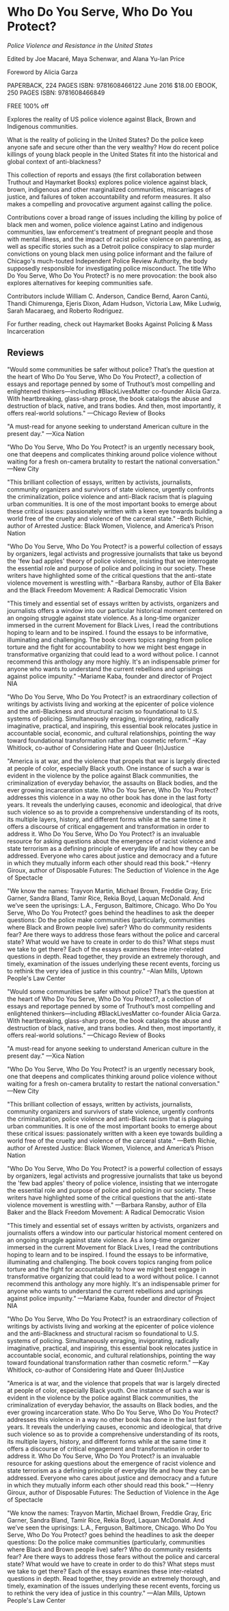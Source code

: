 Who Do You Serve, Who Do You Protect?
=====================================

_Police Violence and Resistance in the United States_

Edited by Joe Macaré, Maya Schenwar, and Alana Yu-lan Price

Foreword by Alicia Garza

PAPERBACK, 224 PAGES
ISBN: 9781608466122
June 2016
$18.00
EBOOK, 250 PAGES
ISBN: 9781608466849

FREE 100% off

Explores the reality of US police violence against Black, Brown and
Indigenous communities.

What is the reality of policing in the United States? Do the police
keep anyone safe and secure other than the very wealthy? How do recent
police killings of young black people in the United States fit into
the historical and global context of anti-blackness?

This collection of reports and essays (the first collaboration between
Truthout and Haymarket Books) explores police violence against black,
brown, indigenous and other marginalized communities, miscarriages of
justice, and failures of token accountability and reform measures. It
also makes a compelling and provocative argument against calling the
police.

Contributions cover a broad range of issues including the killing by
police of black men and women, police violence against Latino and
indigenous communities, law enforcement's treatment of pregnant people
and those with mental illness, and the impact of racist police
violence on parenting, as well as specific stories such as a Detroit
police conspiracy to slap murder convictions on young black men using
police informant and the failure of Chicago's much-touted Independent
Police Review Authority, the body supposedly responsible for
investigating police misconduct. The title Who Do You Serve, Who Do
You Protect? is no mere provocation: the book also explores
alternatives for keeping communities safe.

Contributors include William C. Anderson, Candice Bernd, Aaron Cantú,
Thandi Chimurenga, Ejeris Dixon, Adam Hudson, Victoria Law, Mike
Ludwig, Sarah Macaraeg, and Roberto Rodriguez.

For further reading, check out Haymarket Books Against Policing & Mass
Incarceration

Reviews
-------

"Would some communities be safer without police? That’s the question
at the heart of Who Do You Serve, Who Do You Protect?, a collection of
essays and reportage penned by some of Truthout’s most compelling and
enlightened thinkers—including #BlackLivesMatter co-founder Alicia
Garza. With heartbreaking, glass-sharp prose, the book catalogs the
abuse and destruction of black, native, and trans bodies. And then,
most importantly, it offers real-world solutions."
—Chicago Review of Books

"A must-read for anyone seeking to understand American culture in the
present day."
—Xica Nation

"Who Do You Serve, Who Do You Protect? is an urgently necessary book,
one that deepens and complicates thinking around police violence
without waiting for a fresh on-camera brutality to restart the
national conversation."
—New City

"This brilliant collection of essays, written by activists,
journalists, community organizers and survivors of state violence,
urgently confronts the criminalization, police violence and anti-Black
racism that is plaguing urban communities. It is one of the most
important books to emerge about these critical issues: passionately
written with a keen eye towards building a world free of the cruelty
and violence of the carceral state."
–Beth Richie, author of Arrested Justice: Black Women, Violence, and
America’s Prison Nation

"Who Do You Serve, Who Do You Protect? is a powerful collection of
essays by organizers, legal activists and progressive journalists that
take us beyond the 'few bad apples' theory of police violence,
insisting that we interrogate the essential role and purpose of police
and policing in our society. These writers have highlighted some of
the critical questions that the anti-state violence movement is
wrestling with."
–Barbara Ransby, author of Ella Baker and the Black Freedom Movement:
A Radical Democratic Vision

"This timely and essential set of essays written by activists,
organizers and journalists offers a window into our particular
historical moment centered on an ongoing struggle against state
violence. As a long-time organizer immersed in the current Movement
for Black Lives, I read the contributions hoping to learn and to be
inspired. I found the essays to be informative, illuminating and
challenging. The book covers topics ranging from police torture and
the fight for accountability to how we might best engage in
transformative organizing that could lead to a word without police. I
cannot recommend this anthology any more highly. It's an indispensable
primer for anyone who wants to understand the current rebellions and
uprisings against police impunity."
–Mariame Kaba, founder and director of Project NIA

"Who Do You Serve, Who Do You Protect? is an extraordinary collection
of writings by activists living and working at the epicenter of police
violence and the anti-Blackness and structural racism so foundational
to U.S. systems of policing. Simultaneously enraging, invigorating,
radically imaginative, practical, and inspiring, this essential book
relocates justice in accountable social, economic, and cultural
relationships, pointing the way toward foundational transformation
rather than cosmetic reform."
–Kay Whitlock, co-author of Considering Hate and Queer (In)Justice

"America is at war, and the violence that propels that war is largely
directed at people of color, especially Black youth. One instance of
such a war is evident in the violence by the police against Black
communities, the criminalization of everyday behavior, the assaults on
Black bodies, and the ever growing incarceration state. Who Do You
Serve, Who Do You Protect? addresses this violence in a way no other
book has done in the last forty years. It reveals the underlying
causes, economic and ideological, that drive such violence so as to
provide a comprehensive understanding of its roots, its multiple
layers, history, and different forms while at the same time it offers
a discourse of critical engagement and transformation in order to
address it. Who Do You Serve, Who Do You Protect? is an invaluable
resource for asking questions about the emergence of racist violence
and state terrorism as a defining principle of everyday life and how
they can be addressed. Everyone who cares about justice and democracy
and a future in which they mutually inform each other should read this
book."
–Henry Giroux, author of Disposable Futures: The Seduction of Violence
in the Age of Spectacle

"We know the names: Trayvon Martin, Michael Brown, Freddie Gray, Eric
Garner, Sandra Bland, Tamir Rice, Rekia Boyd, Laquan McDonald. And
we’ve seen the uprisings: L.A., Ferguson, Baltimore, Chicago. Who Do
You Serve, Who Do You Protect? goes behind the headlines to ask the
deeper questions: Do the police make communities (particularly,
communities where Black and Brown people live) safer? Who do community
residents fear? Are there ways to address those fears without the
police and carceral state? What would we have to create in order to do
this? What steps must we take to get there? Each of the essays
examines these inter-related questions in depth. Read together, they
provide an extremely thorough, and timely, examination of the issues
underlying these recent events, forcing us to rethink the very idea of
justice in this country."
–Alan Mills, Uptown People's Law Center

"Would some communities be safer without police? That’s the question
at the heart of Who Do You Serve, Who Do You Protect?, a collection of
essays and reportage penned by some of Truthout’s most compelling and
enlightened thinkers—including #BlackLivesMatter co-founder Alicia
Garza. With heartbreaking, glass-sharp prose, the book catalogs the
abuse and destruction of black, native, and trans bodies. And then,
most importantly, it offers real-world solutions."
—Chicago Review of Books


"A must-read for anyone seeking to understand American culture in the
present day."
—Xica Nation

"Who Do You Serve, Who Do You Protect? is an urgently necessary book,
one that deepens and complicates thinking around police violence
without waiting for a fresh on-camera brutality to restart the
national conversation."
—New City

"This brilliant collection of essays, written by activists,
journalists, community organizers and survivors of state violence,
urgently confronts the criminalization, police violence and anti-Black
racism that is plaguing urban communities. It is one of the most
important books to emerge about these critical issues: passionately
written with a keen eye towards building a world free of the cruelty
and violence of the carceral state."
—Beth Richie, author of Arrested Justice: Black Women, Violence,
and America’s Prison Nation

"Who Do You Serve, Who Do You Protect? is a powerful collection of
essays by organizers, legal activists and progressive journalists that
take us beyond the 'few bad apples' theory of police violence,
insisting that we interrogate the essential role and purpose of police
and policing in our society. These writers have highlighted some of
the critical questions that the anti-state violence movement is
wrestling with."
—Barbara Ransby, author of Ella Baker and the Black Freedom
Movement: A Radical Democratic Vision

"This timely and essential set of essays written by activists,
organizers and journalists offers a window into our particular
historical moment centered on an ongoing struggle against state
violence. As a long-time organizer immersed in the current Movement
for Black Lives, I read the contributions hoping to learn and to be
inspired. I found the essays to be informative, illuminating and
challenging. The book covers topics ranging from police torture and
the fight for accountability to how we might best engage in
transformative organizing that could lead to a word without police. I
cannot recommend this anthology any more highly. It's an indispensable
primer for anyone who wants to understand the current rebellions and
uprisings against police impunity."
—Mariame Kaba, founder and director of Project NIA

"Who Do You Serve, Who Do You Protect? is an extraordinary collection
of writings by activists living and working at the epicenter of police
violence and the anti-Blackness and structural racism so foundational
to U.S. systems of policing. Simultaneously enraging, invigorating,
radically imaginative, practical, and inspiring, this essential book
relocates justice in accountable social, economic, and cultural
relationships, pointing the way toward foundational transformation
rather than cosmetic reform."
—Kay Whitlock, co-author of Considering Hate and Queer (In)Justice

"America is at war, and the violence that propels that war is largely
directed at people of color, especially Black youth. One instance of
such a war is evident in the violence by the police against Black
communities, the criminalization of everyday behavior, the assaults on
Black bodies, and the ever growing incarceration state. Who Do You
Serve, Who Do You Protect? addresses this violence in a way no other
book has done in the last forty years. It reveals the underlying
causes, economic and ideological, that drive such violence so as to
provide a comprehensive understanding of its roots, its multiple
layers, history, and different forms while at the same time it offers
a discourse of critical engagement and transformation in order to
address it. Who Do You Serve, Who Do You Protect? is an invaluable
resource for asking questions about the emergence of racist violence
and state terrorism as a defining principle of everyday life and how
they can be addressed. Everyone who cares about justice and democracy
and a future in which they mutually inform each other should read this
book."
—Henry Giroux, author of Disposable Futures: The Seduction of
Violence in the Age of Spectacle

"We know the names: Trayvon Martin, Michael Brown, Freddie Gray, Eric
Garner, Sandra Bland, Tamir Rice, Rekia Boyd, Laquan McDonald. And
we’ve seen the uprisings: L.A., Ferguson, Baltimore, Chicago. Who Do
You Serve, Who Do You Protect? goes behind the headlines to ask the
deeper questions: Do the police make communities (particularly,
communities where Black and Brown people live) safer? Who do community
residents fear? Are there ways to address those fears without the
police and carceral state? What would we have to create in order to do
this? What steps must we take to get there? Each of the essays
examines these inter-related questions in depth. Read together, they
provide an extremely thorough, and timely, examination of the issues
underlying these recent events, forcing us to rethink the very idea of
justice in this country."
—Alan Mills, Uptown People's Law Center
